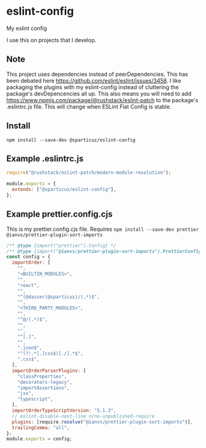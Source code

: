 # eslint-config

My eslint config

I use this on projects that I develop.

## Note

This project uses dependencies instead of peerDependencies. This has been debated here https://github.com/eslint/eslint/issues/3458. I like packaging the plugins with my eslint-config instead of cluttering the package's devDepencencies all up. This also means you will need to add https://www.npmjs.com/package/@rushstack/eslint-patch to the package's .eslintrc.js file. This will change when ESLint Flat Config is stable.

## Install

`npm install --save-dev @sparticuz/eslint-config`

## Example .eslintrc.js

```js
require("@rushstack/eslint-patch/modern-module-resolution");

module.exports = {
  extends: ["@sparticuz/eslint-config"],
};
```

## Example prettier.config.cjs

This is my prettier.config.cjs file. Requires `npm install --save-dev prettier @ianvs/prettier-plugin-sort-imports`

```js
/** @type {import("prettier").Config} */
/** @type {import("@ianvs/prettier-plugin-sort-imports").PrettierConfig} */
const config = {
  importOrder: [
    "",
    "<BUILTIN_MODULES>",
    "",
    "react",
    "",
    "^(@dazser|@sparticuz)/(.*)$",
    "",
    "<THIRD_PARTY_MODULES>",
    "",
    "^@/(.*)$",
    "",
    "",
    "^[.]",
    "",
    ".json$",
    "^(?!.*[.]css$)[./].*$",
    ".css$",
  ],
  importOrderParserPlugins: [
    "classProperties",
    "decorators-legacy",
    "importAssertions",
    "jsx",
    "typescript",
  ],
  importOrderTypeScriptVersion: "5.1.3",
  // eslint-disable-next-line n/no-unpublished-require
  plugins: [require.resolve("@ianvs/prettier-plugin-sort-imports")],
  trailingComma: "all",
};
module.exports = config;
```
